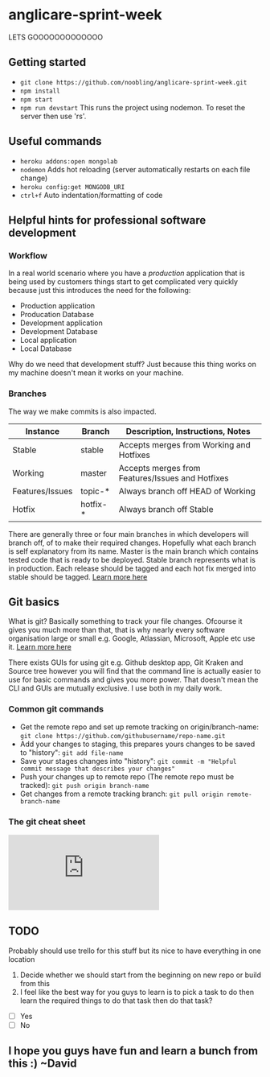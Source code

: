 # anglicare-sprint-week
LETS GOOOOOOOOOOOOO

## Getting started
* `git clone https://github.com/noobling/anglicare-sprint-week.git`
* `npm install`
* `npm start`
* `npm run devstart` This runs the project using nodemon. To reset the server then use 'rs'.

## Useful commands
* `heroku addons:open mongolab`
* `nodemon` Adds hot reloading (server automatically restarts on each file change)
* `heroku config:get MONGODB_URI`
* `ctrl+f` Auto indentation/formatting of code

## Helpful hints for professional software development
### Workflow
In a real world scenario where you have a _production_ application that is being used by customers things start to get complicated very quickly because just this introduces the need for the following:
* Production application
* Producation Database
* Development application 
* Development Database
* Local application
* Local Database

Why do we need that development stuff? Just because this thing works on my machine doesn't mean it works on your machine.

### Branches
The way we make commits is also impacted. 
<table>
  <thead>
    <tr>
      <th>Instance</th>
      <th>Branch</th>
      <th>Description, Instructions, Notes</th>
    </tr>
  </thead>
  <tbody>
    <tr>
      <td>Stable</td>
      <td>stable</td>
      <td>Accepts merges from Working and Hotfixes</td>
    </tr>
    <tr>
      <td>Working</td>
      <td>master</td>
      <td>Accepts merges from Features/Issues and Hotfixes</td>
    </tr>
    <tr>
      <td>Features/Issues</td>
      <td>topic-*</td>
      <td>Always branch off HEAD of Working</td>
    </tr>
    <tr>
      <td>Hotfix</td>
      <td>hotfix-*</td>
      <td>Always branch off Stable</td>
    </tr>
  </tbody>
</table>

There are generally three or four main branches in which developers will branch off, of to make their required changes.
Hopefully what each branch is self explanatory from its name. Master is the main branch which contains tested code that is ready to be deployed. Stable branch represents what is in production. Each release should be tagged and each hot fix merged into stable should be tagged.
[Learn more here](https://gist.github.com/digitaljhelms/4287848#file-gistfile1-md)

## Git basics
What is git? Basically something to track your file changes. Ofcourse it gives you much more than that, that is why nearly every software organisation large or small e.g. Google, Atlassian, Microsoft, Apple etc use it. [Learn more here](https://www.atlassian.com/git/tutorials/what-is-git)

There exists GUIs for using git e.g. Github desktop app, Git Kraken and Source tree however you will find
that the command line is actually easier to use for basic commands and gives you more power. That doesn't mean the CLI and GUIs are mutually exclusive. I use both in my daily work. 

### Common git commands
* Get the remote repo and set up remote tracking on origin/branch-name: `git clone https://github.com/githubusername/repo-name.git`
* Add your changes to staging, this prepares yours changes to be saved to "history": `git add file-name`
* Save your stages changes into "history": `git commit -m "Helpful commit message that describes your changes"`
* Push your changes up to remote repo (The remote repo must be tracked): `git push origin branch-name`
* Get changes from a remote tracking branch: `git pull origin remote-branch-name`

### The git cheat sheet
![Git cheat sheet](https://github.com/noobling/anglicare-sprint-week/blob/master/wiki_assets/atlassian-git-cheatsheet.pdf "Git cheat sheet")

## TODO
Probably should use trello for this stuff but its nice to have everything in one location
1. Decide whether we should start from the beginning on new repo or build from this
2. I feel like the best way for you guys to learn is to pick a task to do then learn the required things to do that task then do that task?
- [ ] Yes
- [ ] No

## I hope you guys have fun and learn a bunch from this :) ~David
